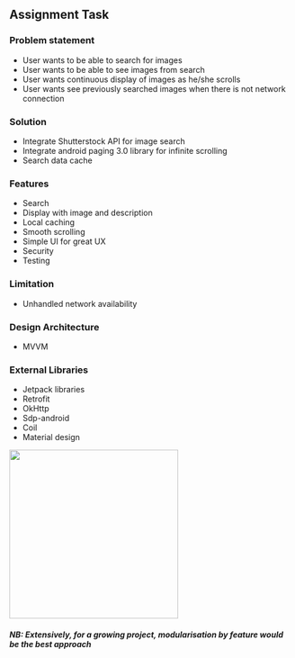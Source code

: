 ## Assignment Task

### Problem statement
- User wants to be able to search for images
- User wants to be able to see images from search
- User wants continuous display of images as he/she scrolls
- User wants see previously searched images when there is not network connection

### Solution
- Integrate Shutterstock API for image search
- Integrate android paging 3.0 library for infinite scrolling 
- Search data cache

### Features
- Search
- Display with image and description
- Local caching
- Smooth scrolling
- Simple UI for great UX
- Security
- Testing

### Limitation
- Unhandled network availability

### Design Architecture
- MVVM

### External Libraries
- Jetpack libraries
- Retrofit
- OkHttp
- Sdp-android
- Coil
- Material design

<img src="https://user-images.githubusercontent.com/21008156/138369448-ff8da4b3-fd3a-4485-8d75-05096461b3ca.png" width="300" />

##### NB: Extensively, for a growing project, modularisation by feature would be the best approach
